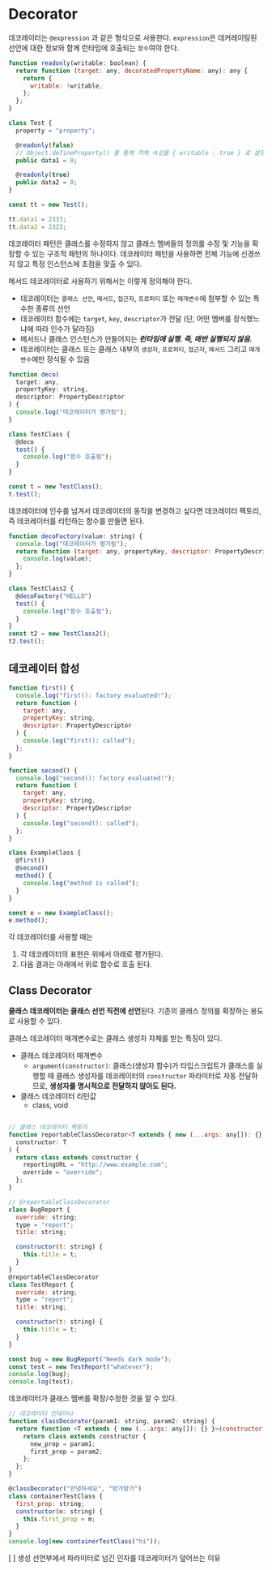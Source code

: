 # Decorator

데코레이터는 `@expression` 과 같은 형식으로 사용한다.
`expression`은 데커레이팅된 선언에 대한 정보와 함께 런타임에 호출되는 `함수`여야 한다.

```js
function readonly(writable: boolean) {
  return function (target: any, decoratedPropertyName: any): any {
    return {
      writable: !writable,
    };
  };
}

class Test {
  property = "property";

  @readonly(false)
  // Object.defineProperty() 를 통해 객체 속성을 { writable : true } 로 설정
  public data1 = 0;

  @readonly(true)
  public data2 = 0;
}

const tt = new Test();

tt.data1 = 2333;
tt.data2 = 2323;
```

데코레이터 패턴은 클래스를 수정하지 않고 클래스 멤버들의 정의를 수정 및 기능을 확장할 수 있는 구조적 패턴의 하나이다. 데코레이터 패턴을 사용하면 전체 기능에 신경쓰지 않고 특정 인스턴스에 초점을 맞출 수 있다.

메서드 데코레이터로 사용하기 위해서는 이렇게 정의해야 한다.

- 데코레이터는 `클래스 선언`, `메서드`, `접근자`, `프로퍼티` 또는 `매개변수`에 첨부할 수 있는 특수한 종류의 선언
- 데코레이터 함수에는 `target`, `key`, `descriptor`가 전달 (단, 어떤 멤버를 장식했느냐에 따라 인수가 달라짐)
- 메서드나 클래스 인스턴스가 만들어지는 **_런타임에 실행. 즉, 매번 실행되지 않음._**
- 데코레이터는 클래스 또는 클래스 내부의 `생성자`, `프로퍼티`, `접근자`, `메서드` 그리고 `매개변수`에만 장식될 수 있음

```js
function deco(
  target: any,
  propertyKey: string,
  descriptor: PropertyDescriptor
) {
  console.log("데코레이터가 평가됨");
}

class TestClass {
  @deco
  test() {
    console.log("함수 호출됨");
  }
}

const t = new TestClass();
t.test();
```

데코레이터에 인수를 넘겨서 데코레이터의 동작을 변경하고 싶다면 데코레이터 팩토리, 즉 데코레이터를 리턴하는 함수를 만들면 된다.

```js
function decoFactory(value: string) {
  console.log("데코레이터가 평가됨");
  return function (target: any, propertyKey, descriptor: PropertyDescriptor) {
    console.log(value);
  };
}

class TestClass2 {
  @decoFactory("HELLO")
  test() {
    console.log("함수 호출됨");
  }
}
const t2 = new TestClass2();
t2.test();
```

## 데코레이터 합성

```js
function first() {
  console.log("first(): factory evaluated!");
  return function (
    target: any,
    propertyKey: string,
    descriptor: PropertyDescriptor
  ) {
    console.log("first(): called");
  };
}

function second() {
  console.log("second(): factory evaluated!");
  return function (
    target: any,
    propertyKey: string,
    descriptor: PropertyDescriptor
  ) {
    console.log("second(): called");
  };
}

class ExampleClass {
  @first()
  @second()
  method() {
    console.log("method is called");
  }
}

const e = new ExampleClass();
e.method();
```

각 데코레이터를 사용할 때는

1.  각 데코레이터의 표현은 위에서 아래로 평가된다.
2.  다음 결과는 아래에서 위로 함수로 호출 된다.

## Class Decorator

**클래스 데코레이터는 클래스 선언 직전에 선언**된다.
기존의 클래스 정의를 확장하는 용도로 사용할 수 있다.

클래스 데코레이터 매개변수로는 클래스 생성자 자체를 받는 특징이 있다.

- 클래스 데코레이터 매개변수
  - `argument(constructor)`: 클래스(생성자 함수)가 타입스크립트가 클래스를 실행할 때 클래스 생성자를 데코레이터의 `constructor` 파라미터로 자동 전달하므로, **생성자를 명시적으로 전달하지 않아도 된다.**
- 클래스 데코레이터 리턴값
  - class, void

```js

// 클래스 데코레이터 팩토리
function reportableClassDecorator<T extends { new (...args: any[]): {} }>(
  constructor: T
) {
  return class extends constructor {
    reportingURL = "http://www.example.com";
    override = "override";
  };
}

// @reportableClassDecorator
class BugReport {
  override: string;
  type = "report";
  title: string;

  constructor(t: string) {
    this.title = t;
  }
}
@reportableClassDecorator
class TestReport {
  override: string;
  type = "report";
  title: string;

  constructor(t: string) {
    this.title = t;
  }
}

const bug = new BugReport("Needs dark mode");
const test = new TestReport("whatever");
console.log(bug);
console.log(test);

```

데코레이터가 클래스 멤버를 확장/수정한 것을 알 수 있다.

```js
// 데코레이터 컨테이너
function classDecorator(param1: string, param2: string) {
  return function <T extends { new (...args: any[]): {} }>(constructor: T) {
    return class extends constructor {
      new_prop = param1;
      first_prop = param2;
    };
  };
}

@classDecorator("안녕하세요", "방가방가")
class containerTestClass {
  first_prop: string;
  constructor(m: string) {
    this.first_prop = m;
  }
}
console.log(new containerTestClass("hi"));
```

[ ] 생성 선언부에서 파라미터로 넘긴 인자를 데코레이터가 덮어쓰는 이유
